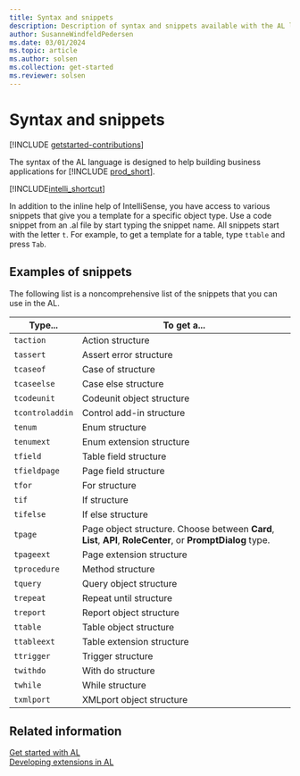 ```yaml
---
title: Syntax and snippets
description: Description of syntax and snippets available with the AL language for Business Central.
author: SusanneWindfeldPedersen
ms.date: 03/01/2024
ms.topic: article
ms.author: solsen
ms.collection: get-started
ms.reviewer: solsen
---
```


# Syntax and snippets

[!INCLUDE [getstarted-contributions](includes/getstarted-contributions.md)]

The syntax of the AL language is designed to help building business applications for [!INCLUDE [prod_short](includes/prod_short.md)].

[!INCLUDE[intelli_shortcut](includes/intelli_shortcut.md)]

In addition to the inline help of IntelliSense, you have access to various snippets that give you a template for a specific object type. Use a code snippet from an .al file by start typing the snippet name. All snippets start with the letter `t`. For example, to get a template for a table, type `ttable` and press `Tab`.

## Examples of snippets

The following list is a noncomprehensive list of the snippets that you can use in the AL.

|Type... | To get a... |
|--------|-------------|
|`taction`|Action structure|
|`tassert`| Assert error structure|
|`tcaseof`| Case of structure|
|`tcaseelse`| Case else structure|
|`tcodeunit`| Codeunit object structure|
|`tcontroladdin`| Control add-in structure|
|`tenum`|Enum structure|
|`tenumext`|Enum extension structure|
|`tfield`| Table field structure|
|`tfieldpage`| Page field structure|
|`tfor`| For structure|
|`tif`| If structure|
|`tifelse`| If else structure|
|`tpage`| Page object structure. Choose between **Card**, **List**, **API**, **RoleCenter**, or **PromptDialog** type. |
|`tpageext`| Page extension structure|
|`tprocedure`| Method structure |
|`tquery`| Query object structure | 
|`trepeat`| Repeat until structure|
|`treport`| Report object structure|
|`ttable`| Table object structure|
|`ttableext`| Table extension structure|
|`ttrigger`| Trigger structure|
|`twithdo`| With do structure|
|`twhile`| While structure|
|`txmlport`| XMLport object structure|

## Related information

[Get started with AL](devenv-get-started.md)   
[Developing extensions in AL](devenv-dev-overview.md)
